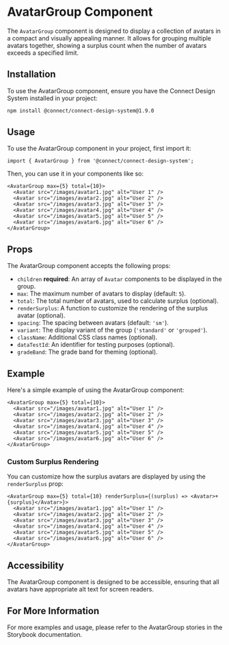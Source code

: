 # AvatarGroup Component

The `AvatarGroup` component is designed to display a collection of avatars in a compact and visually appealing manner. It allows for grouping multiple avatars together, showing a surplus count when the number of avatars exceeds a specified limit.

## Installation

To use the AvatarGroup component, ensure you have the Connect Design System installed in your project:

```bash
npm install @connect/connect-design-system@1.9.0
```

## Usage

To use the AvatarGroup component in your project, first import it:

```tsx
import { AvatarGroup } from '@connect/connect-design-system';
```

Then, you can use it in your components like so:

```tsx
<AvatarGroup max={5} total={10}>
  <Avatar src="/images/avatar1.jpg" alt="User 1" />
  <Avatar src="/images/avatar2.jpg" alt="User 2" />
  <Avatar src="/images/avatar3.jpg" alt="User 3" />
  <Avatar src="/images/avatar4.jpg" alt="User 4" />
  <Avatar src="/images/avatar5.jpg" alt="User 5" />
  <Avatar src="/images/avatar6.jpg" alt="User 6" />
</AvatarGroup>
```

## Props

The AvatarGroup component accepts the following props:

- `children` **required**: An array of `Avatar` components to be displayed in the group.
- `max`: The maximum number of avatars to display (default: `5`).
- `total`: The total number of avatars, used to calculate surplus (optional).
- `renderSurplus`: A function to customize the rendering of the surplus avatar (optional).
- `spacing`: The spacing between avatars (default: `'sm'`).
- `variant`: The display variant of the group (`'standard'` or `'grouped'`).
- `className`: Additional CSS class names (optional).
- `dataTestId`: An identifier for testing purposes (optional).
- `gradeBand`: The grade band for theming (optional).

## Example

Here's a simple example of using the AvatarGroup component:

```tsx
<AvatarGroup max={5} total={10}>
  <Avatar src="/images/avatar1.jpg" alt="User 1" />
  <Avatar src="/images/avatar2.jpg" alt="User 2" />
  <Avatar src="/images/avatar3.jpg" alt="User 3" />
  <Avatar src="/images/avatar4.jpg" alt="User 4" />
  <Avatar src="/images/avatar5.jpg" alt="User 5" />
  <Avatar src="/images/avatar6.jpg" alt="User 6" />
</AvatarGroup>
```

### Custom Surplus Rendering

You can customize how the surplus avatars are displayed by using the `renderSurplus` prop:

```tsx
<AvatarGroup max={5} total={10} renderSurplus={(surplus) => <Avatar>+{surplus}</Avatar>}>
  <Avatar src="/images/avatar1.jpg" alt="User 1" />
  <Avatar src="/images/avatar2.jpg" alt="User 2" />
  <Avatar src="/images/avatar3.jpg" alt="User 3" />
  <Avatar src="/images/avatar4.jpg" alt="User 4" />
  <Avatar src="/images/avatar5.jpg" alt="User 5" />
  <Avatar src="/images/avatar6.jpg" alt="User 6" />
</AvatarGroup>
```

## Accessibility

The AvatarGroup component is designed to be accessible, ensuring that all avatars have appropriate alt text for screen readers.

## For More Information

For more examples and usage, please refer to the AvatarGroup stories in the Storybook documentation.
